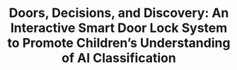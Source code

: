 ---
title: " Doors, Decisions, and Discovery: An Interactive Smart Door Lock  System to Promote Children’s Understanding of AI Classification"
year: 2025
month: 6
authors:
  - Aayushi Dangol
  - Robert Wolfe
  - Rotem Landesman
  - Jason Yip
  - Julie A. Kientz
venue: ISLS 2025
# slide: ""
pdf: 25_isls.pdf
# video: "https://www.youtube.com/watch?v=kSkZiEvPxyw"
category:
  - "AI Literacy"
  - "Design"
featured: true
image: "25_isls.jpg" 
---